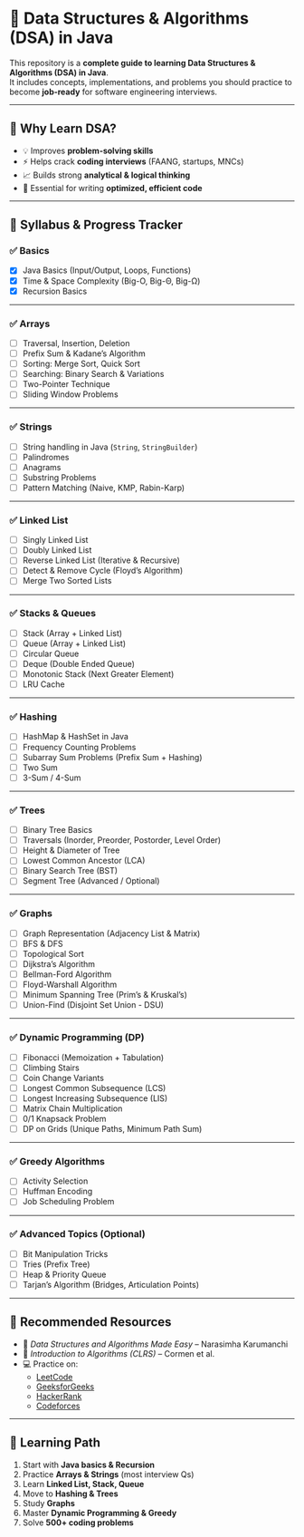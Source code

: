 # 📘 Data Structures & Algorithms (DSA) in Java

This repository is a **complete guide to learning Data Structures & Algorithms (DSA) in Java**.  
It includes concepts, implementations, and problems you should practice to become **job-ready** for software engineering interviews.  

---

## 🎯 Why Learn DSA?
- 💡 Improves **problem-solving skills**  
- ⚡ Helps crack **coding interviews** (FAANG, startups, MNCs)  
- 📈 Builds strong **analytical & logical thinking**  
- 🔑 Essential for writing **optimized, efficient code**  

---

## 📂 Syllabus & Progress Tracker

### ✅ Basics
- [X] Java Basics (Input/Output, Loops, Functions)  
- [X] Time & Space Complexity (Big-O, Big-Θ, Big-Ω)  
- [X] Recursion Basics  

---

### ✅ Arrays
- [ ] Traversal, Insertion, Deletion  
- [ ] Prefix Sum & Kadane’s Algorithm  
- [ ] Sorting: Merge Sort, Quick Sort  
- [ ] Searching: Binary Search & Variations  
- [ ] Two-Pointer Technique  
- [ ] Sliding Window Problems  

---

### ✅ Strings
- [ ] String handling in Java (`String`, `StringBuilder`)  
- [ ] Palindromes  
- [ ] Anagrams  
- [ ] Substring Problems  
- [ ] Pattern Matching (Naive, KMP, Rabin-Karp)  

---

### ✅ Linked List
- [ ] Singly Linked List  
- [ ] Doubly Linked List  
- [ ] Reverse Linked List (Iterative & Recursive)  
- [ ] Detect & Remove Cycle (Floyd’s Algorithm)  
- [ ] Merge Two Sorted Lists  

---

### ✅ Stacks & Queues
- [ ] Stack (Array + Linked List)  
- [ ] Queue (Array + Linked List)  
- [ ] Circular Queue  
- [ ] Deque (Double Ended Queue)  
- [ ] Monotonic Stack (Next Greater Element)  
- [ ] LRU Cache  

---

### ✅ Hashing
- [ ] HashMap & HashSet in Java  
- [ ] Frequency Counting Problems  
- [ ] Subarray Sum Problems (Prefix Sum + Hashing)  
- [ ] Two Sum  
- [ ] 3-Sum / 4-Sum  

---

### ✅ Trees
- [ ] Binary Tree Basics  
- [ ] Traversals (Inorder, Preorder, Postorder, Level Order)  
- [ ] Height & Diameter of Tree  
- [ ] Lowest Common Ancestor (LCA)  
- [ ] Binary Search Tree (BST)  
- [ ] Segment Tree (Advanced / Optional)  

---

### ✅ Graphs
- [ ] Graph Representation (Adjacency List & Matrix)  
- [ ] BFS & DFS  
- [ ] Topological Sort  
- [ ] Dijkstra’s Algorithm  
- [ ] Bellman-Ford Algorithm  
- [ ] Floyd-Warshall Algorithm  
- [ ] Minimum Spanning Tree (Prim’s & Kruskal’s)  
- [ ] Union-Find (Disjoint Set Union - DSU)  

---

### ✅ Dynamic Programming (DP)
- [ ] Fibonacci (Memoization + Tabulation)  
- [ ] Climbing Stairs  
- [ ] Coin Change Variants  
- [ ] Longest Common Subsequence (LCS)  
- [ ] Longest Increasing Subsequence (LIS)  
- [ ] Matrix Chain Multiplication  
- [ ] 0/1 Knapsack Problem  
- [ ] DP on Grids (Unique Paths, Minimum Path Sum)  

---

### ✅ Greedy Algorithms
- [ ] Activity Selection  
- [ ] Huffman Encoding  
- [ ] Job Scheduling Problem  

---

### ✅ Advanced Topics (Optional)
- [ ] Bit Manipulation Tricks  
- [ ] Tries (Prefix Tree)  
- [ ] Heap & Priority Queue  
- [ ] Tarjan’s Algorithm (Bridges, Articulation Points)  

---

## 📖 Recommended Resources
- 📗 *Data Structures and Algorithms Made Easy* – Narasimha Karumanchi  
- 📘 *Introduction to Algorithms (CLRS)* – Cormen et al.  
- 💻 Practice on:  
  - [LeetCode](https://leetcode.com)  
  - [GeeksforGeeks](https://www.geeksforgeeks.org/)  
  - [HackerRank](https://www.hackerrank.com/)  
  - [Codeforces](https://codeforces.com/)  

---

## 🚀 Learning Path
1. Start with **Java basics & Recursion**  
2. Practice **Arrays & Strings** (most interview Qs)  
3. Learn **Linked List, Stack, Queue**  
4. Move to **Hashing & Trees**  
5. Study **Graphs**  
6. Master **Dynamic Programming & Greedy**  
7. Solve **500+ coding problems**  
